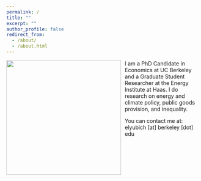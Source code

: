 ```yaml
---
permalink: /
title: ""
excerpt: ""
author_profile: false
redirect_from: 
  - /about/
  - /about.html
---
```



<img src="{{site.url}}/images/bio-photo.png" width="300" align="left" style="display: block; margin-right: 10px;" /> 

I am a PhD Candidate in Economics at UC Berkeley and a Graduate Student Researcher at the Energy Institute at Haas. I do research on energy and climate policy, public goods provision, and inequality.

You can contact me at: elyubich [at] berkeley [dot] edu